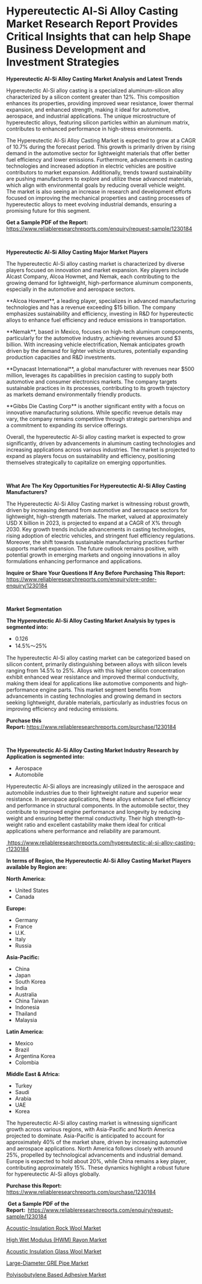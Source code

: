 <p><h1>Hypereutectic Al-Si Alloy Casting Market Research Report Provides Critical Insights that can help Shape Business Development and Investment Strategies</h1></p><p><strong>Hypereutectic Al-Si Alloy Casting Market Analysis and Latest Trends</strong></p>
<p><p>Hypereutectic Al-Si alloy casting is a specialized aluminum-silicon alloy characterized by a silicon content greater than 12%. This composition enhances its properties, providing improved wear resistance, lower thermal expansion, and enhanced strength, making it ideal for automotive, aerospace, and industrial applications. The unique microstructure of hypereutectic alloys, featuring silicon particles within an aluminum matrix, contributes to enhanced performance in high-stress environments.</p><p>The Hypereutectic Al-Si Alloy Casting Market is expected to grow at a CAGR of 10.7% during the forecast period. This growth is primarily driven by rising demand in the automotive sector for lightweight materials that offer better fuel efficiency and lower emissions. Furthermore, advancements in casting technologies and increased adoption in electric vehicles are positive contributors to market expansion. Additionally, trends toward sustainability are pushing manufacturers to explore and utilize these advanced materials, which align with environmental goals by reducing overall vehicle weight. The market is also seeing an increase in research and development efforts focused on improving the mechanical properties and casting processes of hypereutectic alloys to meet evolving industrial demands, ensuring a promising future for this segment.</p></p>
<p><strong>Get a Sample PDF of the Report:&nbsp;</strong> <a href="https://www.reliableresearchreports.com/enquiry/request-sample/1230184?utm_campaign=41&utm_medium=2&utm_source=Github&utm_content=ia&utm_term=03022025&utm_id=hypereutectic-al-si-alloy-casting">https://www.reliableresearchreports.com/enquiry/request-sample/1230184</a></p>
<p>&nbsp;</p>
<p><strong>Hypereutectic Al-Si Alloy Casting Major Market Players</strong></p>
<p><p>The hypereutectic Al-Si alloy casting market is characterized by diverse players focused on innovation and market expansion. Key players include Alcast Company, Alcoa Howmet, and Nemak, each contributing to the growing demand for lightweight, high-performance aluminum components, especially in the automotive and aerospace sectors.</p><p>**Alcoa Howmet**, a leading player, specializes in advanced manufacturing technologies and has a revenue exceeding $15 billion. The company emphasizes sustainability and efficiency, investing in R&D for hypereutectic alloys to enhance fuel efficiency and reduce emissions in transportation.</p><p>**Nemak**, based in Mexico, focuses on high-tech aluminum components, particularly for the automotive industry, achieving revenues around $3 billion. With increasing vehicle electrification, Nemak anticipates growth driven by the demand for lighter vehicle structures, potentially expanding production capacities and R&D investments.</p><p>**Dynacast International**, a global manufacturer with revenues near $500 million, leverages its capabilities in precision casting to supply both automotive and consumer electronics markets. The company targets sustainable practices in its processes, contributing to its growth trajectory as markets demand environmentally friendly products.</p><p>**Gibbs Die Casting Corp** is another significant entity with a focus on innovative manufacturing solutions. While specific revenue details may vary, the company remains competitive through strategic partnerships and a commitment to expanding its service offerings.</p><p>Overall, the hypereutectic Al-Si alloy casting market is expected to grow significantly, driven by advancements in aluminum casting technologies and increasing applications across various industries. The market is projected to expand as players focus on sustainability and efficiency, positioning themselves strategically to capitalize on emerging opportunities.</p></p>
<p>&nbsp;</p>
<p><strong>What Are The Key Opportunities For Hypereutectic Al-Si Alloy Casting Manufacturers?</strong></p>
<p><p>The Hypereutectic Al-Si Alloy Casting market is witnessing robust growth, driven by increasing demand from automotive and aerospace sectors for lightweight, high-strength materials. The market, valued at approximately USD X billion in 2023, is projected to expand at a CAGR of X% through 2030. Key growth trends include advancements in casting technologies, rising adoption of electric vehicles, and stringent fuel efficiency regulations. Moreover, the shift towards sustainable manufacturing practices further supports market expansion. The future outlook remains positive, with potential growth in emerging markets and ongoing innovations in alloy formulations enhancing performance and applications.</p></p>
<p><strong>Inquire or Share Your Questions If Any Before Purchasing This Report:</strong> <a href="https://www.reliableresearchreports.com/enquiry/pre-order-enquiry/1230184?utm_campaign=41&utm_medium=2&utm_source=Github&utm_content=ia&utm_term=03022025&utm_id=hypereutectic-al-si-alloy-casting">https://www.reliableresearchreports.com/enquiry/pre-order-enquiry/1230184</a></p>
<p>&nbsp;</p>
<p><strong>Market Segmentation</strong></p>
<p><strong>The Hypereutectic Al-Si Alloy Casting Market Analysis by types is segmented into:</strong></p>
<p><ul><li>0.126</li><li>14.5%～25%</li></ul></p>
<p><p>The hypereutectic Al-Si alloy casting market can be categorized based on silicon content, primarily distinguishing between alloys with silicon levels ranging from 14.5% to 25%. Alloys with this higher silicon concentration exhibit enhanced wear resistance and improved thermal conductivity, making them ideal for applications like automotive components and high-performance engine parts. This market segment benefits from advancements in casting technologies and growing demand in sectors seeking lightweight, durable materials, particularly as industries focus on improving efficiency and reducing emissions.</p></p>
<p><strong>Purchase this Report:&nbsp;</strong><a href="https://www.reliableresearchreports.com/purchase/1230184?utm_campaign=41&utm_medium=2&utm_source=Github&utm_content=ia&utm_term=03022025&utm_id=hypereutectic-al-si-alloy-casting">https://www.reliableresearchreports.com/purchase/1230184</a></p>
<p>&nbsp;</p>
<p><strong>The Hypereutectic Al-Si Alloy Casting Market Industry Research by Application is segmented into:</strong></p>
<p><ul><li>Aerospace</li><li>Automobile</li></ul></p>
<p><p>Hypereutectic Al-Si alloys are increasingly utilized in the aerospace and automobile industries due to their lightweight nature and superior wear resistance. In aerospace applications, these alloys enhance fuel efficiency and performance in structural components. In the automobile sector, they contribute to improved engine performance and longevity by reducing weight and ensuring better thermal conductivity. Their high strength-to-weight ratio and excellent castability make them ideal for critical applications where performance and reliability are paramount.</p></p>
<p><a href="https://www.reliableresearchreports.com/hypereutectic-al-si-alloy-casting-r1230184?utm_campaign=41&utm_medium=2&utm_source=Github&utm_content=ia&utm_term=03022025&utm_id=hypereutectic-al-si-alloy-casting">&nbsp;https://www.reliableresearchreports.com/hypereutectic-al-si-alloy-casting-r1230184</a></p>
<p><strong>In terms of Region, the Hypereutectic Al-Si Alloy Casting Market Players available by Region are:</strong></p>
<p>
    <p> <strong> North America: </strong>
        <ul>
            <li>United States</li>
            <li>Canada</li>
        </ul>
        </p> 
    <p> <strong> Europe: </strong>
        <ul>
            <li>Germany</li>
            <li>France</li>
            <li>U.K.</li>
            <li>Italy</li>
            <li>Russia</li>
        </ul>
        </p> 
    <p> <strong> Asia-Pacific: </strong>
        <ul>
            <li>China</li>
            <li>Japan</li>
            <li>South Korea</li>
            <li>India</li>
            <li>Australia</li>
            <li>China Taiwan</li>
            <li>Indonesia</li>
            <li>Thailand</li>
            <li>Malaysia</li>
        </ul>
        </p> 
    <p> <strong> Latin America: </strong>
        <ul>
            <li>Mexico</li>
            <li>Brazil</li>
            <li>Argentina Korea</li>
            <li>Colombia</li>
        </ul>
        </p> 
    <p> <strong> Middle East & Africa: </strong>
        <ul>
            <li>Turkey</li>
            <li>Saudi</li>
            <li>Arabia</li>
            <li>UAE</li>
            <li>Korea</li>
        </ul>
    </p>
    </p>
<p><p>The hypereutectic Al-Si alloy casting market is witnessing significant growth across various regions, with Asia-Pacific and North America projected to dominate. Asia-Pacific is anticipated to account for approximately 40% of the market share, driven by increasing automotive and aerospace applications. North America follows closely with around 25%, propelled by technological advancements and industrial demand. Europe is expected to hold about 20%, while China remains a key player, contributing approximately 15%. These dynamics highlight a robust future for hypereutectic Al-Si alloys globally.</p></p>
<p><strong>Purchase this Report: </strong><a href="https://www.reliableresearchreports.com/purchase/1230184?utm_campaign=41&utm_medium=2&utm_source=Github&utm_content=ia&utm_term=03022025&utm_id=hypereutectic-al-si-alloy-casting">https://www.reliableresearchreports.com/purchase/1230184</a></p>
<p>&nbsp;<strong>Get a Sample PDF of the Report:&nbsp;&nbsp;</strong><a href="https://www.reliableresearchreports.com/enquiry/request-sample/1230184?utm_campaign=41&utm_medium=2&utm_source=Github&utm_content=ia&utm_term=03022025&utm_id=hypereutectic-al-si-alloy-casting">https://www.reliableresearchreports.com/enquiry/request-sample/1230184</a></p>
<p><strong></strong></p>
<p><p><a href="https://github.com/klaassenmackenzie6/Market-Research-Report-List-1/blob/main/acoustic-insulation-rock-wool-market.md?utm_campaign=41&utm_medium=2&utm_source=Github&utm_content=ia&utm_term=03022025&utm_id=hypereutectic-al-si-alloy-casting">Acoustic-Insulation Rock Wool Market</a></p><p><a href="https://github.com/tanekacalderon743/Market-Research-Report-List-1/blob/main/high-wet-modulus-hwm-rayon-market.md?utm_campaign=41&utm_medium=2&utm_source=Github&utm_content=ia&utm_term=03022025&utm_id=hypereutectic-al-si-alloy-casting">High Wet Modulus (HWM) Rayon Market</a></p><p><a href="https://github.com/lvaill871987/Market-Research-Report-List-1/blob/main/acoustic-insulation-glass-wool-market.md?utm_campaign=41&utm_medium=2&utm_source=Github&utm_content=ia&utm_term=03022025&utm_id=hypereutectic-al-si-alloy-casting">Acoustic Insulation Glass Wool Market</a></p><p><a href="https://github.com/ahamdyzabira4/Market-Research-Report-List-1/blob/main/large-diameter-gre-pipe-market.md?utm_campaign=41&utm_medium=2&utm_source=Github&utm_content=ia&utm_term=03022025&utm_id=hypereutectic-al-si-alloy-casting">Large-Diameter GRE Pipe Market</a></p><p><a href="https://github.com/stephaniwo144/Market-Research-Report-List-1/blob/main/polyisobutylene-based-adhesive-market.md?utm_campaign=41&utm_medium=2&utm_source=Github&utm_content=ia&utm_term=03022025&utm_id=hypereutectic-al-si-alloy-casting">Polyisobutylene Based Adhesive Market</a></p></p>